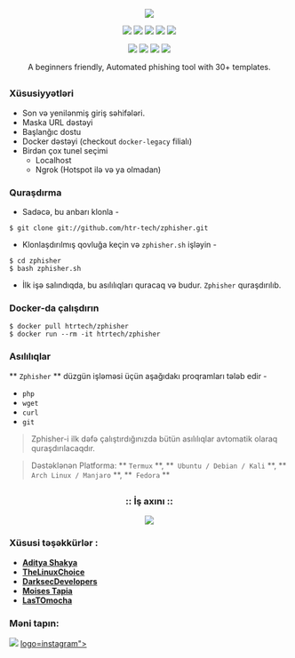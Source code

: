 <!-- Zphisher -->

<p align="center">
  <img src=".imgs/logo.png">
</p>

<p align="center">
  <img src="https://img.shields.io/badge/Version-2.1-green?style=for-the-badge">
  <img src="https://img.shields.io/github/license/htr-tech/zphisher?style=for-the-badge">
  <img src="https://img.shields.io/github/stars/htr-tech/zphisher?style=for-the-badge">
  <img src="https://img.shields.io/github/issues/htr-tech/zphisher?color=red&style=for-the-badge">
  <img src="https://img.shields.io/github/forks/htr-tech/zphisher?color=teal&style=for-the-badge">
</p>

<p align="center">
  <img src="https://img.shields.io/badge/Author-HTR--Tech-cyan?style=flat-square">
  <img src="https://img.shields.io/badge/Open%20Source-Yes-cyan?style=flat-square">
  <img src="https://img.shields.io/badge/MADE%20IN-BANGLADESH-green?colorA=%23ff0000&colorB=%23017e40&style=flat-square">
  <img src="https://img.shields.io/badge/Written%20In-Bash-cyan?style=flat-square">
</p>

<p align="center">A beginners friendly, Automated phishing tool with 30+ templates.</p>

##

### Xüsusiyyətləri

- Son və yenilənmiş giriş səhifələri.
- Maska URL dəstəyi
- Başlanğıc dostu
- Docker dəstəyi (checkout `docker-legacy` filialı)
- Birdən çox tunel seçimi
  - Localhost
  - Ngrok (Hotspot ilə və ya olmadan) 


### Quraşdırma

- Sadəcə, bu anbarı klonla -
```
$ git clone git://github.com/htr-tech/zphisher.git
```

- Klonlaşdırılmış qovluğa keçin və `zphisher.sh` işləyin -
```
$ cd zphisher
$ bash zphisher.sh
```

- İlk işə salındıqda, bu asılılıqları quracaq və budur. `Zphisher` quraşdırılıb.

### Docker-da çalışdırın 
```
$ docker pull htrtech/zphisher
$ docker run --rm -it htrtech/zphisher
```

### Asılılıqlar

** `Zphisher` ** düzgün işləməsi üçün aşağıdakı proqramları tələb edir -
- `php`
- `wget`
- `curl`
- `git`

> Zphisher-i ilk dəfə çalıştırdığınızda bütün asılılıqlar avtomatik olaraq quraşdırılacaqdır.

> Dəstəklənən Platforma: ** `Termux` **, **` Ubuntu / Debian / Kali` **, ** `Arch Linux / Manjaro` **, **` Fedora` ** 

##

<h3 align="center">
:: İş axını ::
</h3>
<p align="center">
<img src=".imgs/wf.gif"/>
</p>

### Xüsusi təşəkkürlər :

- [**Aditya Shakya**](https://github.com/adi1090x)
- [**TheLinuxChoice**](https://twitter.com/linux_choice)
- [**DarksecDevelopers**](https://github.com/DarksecDevelopers)
- [**Moises Tapia**](https://github.com/MoisesTapia)
- [**LasTOmocha**](https://github.com/TuranSadigli)


### Məni tapın:
<p align="left">
  <a href="https://github.com/LasTOmocha" target="_blank"><img src="https://img.shields.io/badge/Github-HTR--TECH-green?style=for-the-badge&logo=github"></a>
  <a href="https://www.instagram.com/lastomocha/" target="_blank">logo=instagram"></a>
</p>
